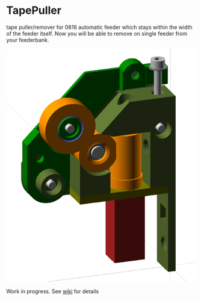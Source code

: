 # TapePuller
tape puller/remover for 0816 automatic feeder which stays within the width of the feeder itself.
Now you will be able to remove on single feeder from your feederbank.

![alt text](https://raw.githubusercontent.com/SebG3D/TapePuller/master/pictures/tape_puller_n20_2.PNG)

Work in progress.
See [wiki](https://github.com/SebG3D/TapePuller/wiki) for details
